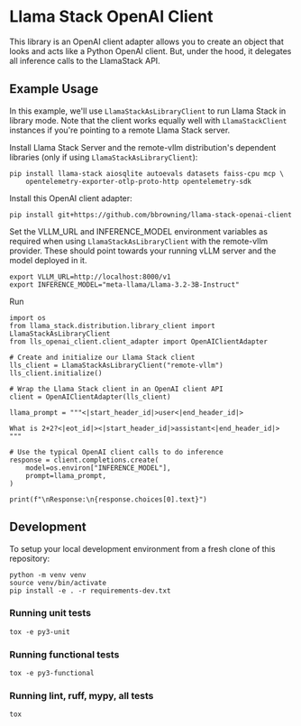 # Llama Stack OpenAI Client

This library is an OpenAI client adapter allows you to create an
object that looks and acts like a Python OpenAI client. But, under the
hood, it delegates all inference calls to the LlamaStack API.

## Example Usage

In this example, we'll use `LlamaStackAsLibraryClient` to run Llama
Stack in library mode. Note that the client works equally well with
`LlamaStackClient` instances if you're pointing to a remote Llama
Stack server.

Install Llama Stack Server and the remote-vllm distribution's
dependent libraries (only if using `LlamaStackAsLibraryClient`):

```
pip install llama-stack aiosqlite autoevals datasets faiss-cpu mcp \
    opentelemetry-exporter-otlp-proto-http opentelemetry-sdk
```

Install this OpenAI client adapter:

```
pip install git+https://github.com/bbrowning/llama-stack-openai-client
```

Set the VLLM_URL and INFERENCE_MODEL environment variables as required
when using `LlamaStackAsLibraryClient` with the remote-vllm
provider. These should point towards your running vLLM server and the
model deployed in it.

```
export VLLM_URL=http://localhost:8000/v1
export INFERENCE_MODEL="meta-llama/Llama-3.2-3B-Instruct"
```

Run
```
import os
from llama_stack.distribution.library_client import LlamaStackAsLibraryClient
from lls_openai_client.client_adapter import OpenAIClientAdapter

# Create and initialize our Llama Stack client
lls_client = LlamaStackAsLibraryClient("remote-vllm")
lls_client.initialize()

# Wrap the Llama Stack client in an OpenAI client API
client = OpenAIClientAdapter(lls_client)

llama_prompt = """<|start_header_id|>user<|end_header_id|>

What is 2+2?<|eot_id|><|start_header_id|>assistant<|end_header_id|>
"""

# Use the typical OpenAI client calls to do inference
response = client.completions.create(
    model=os.environ["INFERENCE_MODEL"],
    prompt=llama_prompt,
)

print(f"\nResponse:\n{response.choices[0].text}")
```

## Development

To setup your local development environment from a fresh clone of this
repository:

```
python -m venv venv
source venv/bin/activate
pip install -e . -r requirements-dev.txt
```

### Running unit tests

```
tox -e py3-unit
```

### Running functional tests

```
tox -e py3-functional
```

### Running lint, ruff, mypy, all tests

```
tox
```
